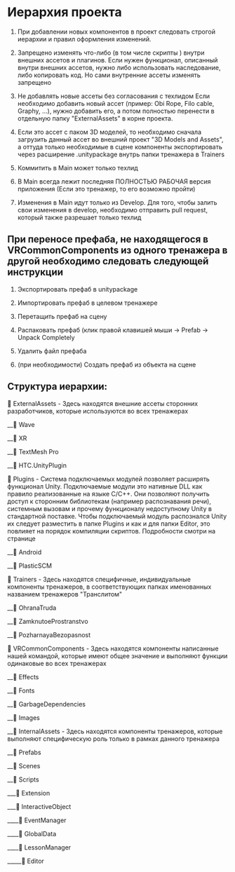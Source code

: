 # Иерархия проекта

1. При добавлении новых компонентов в проект следовать строгой иерархии и правил оформления изменений.

2. Запрещено изменять что-либо (в том числе скрипты ) внутри внешних ассетов и плагинов. Если нужен функционал, описанный внутри внешних ассетов, нужно либо использовать наследование, либо копировать код. Но сами внутренние ассеты изменять запрещено

3. Не добавлять новые ассеты без согласования с техлидом
Если необходимо добавить новый ассет (пример: Obi Rope, Filo cable, Graphy, ...), нужно добавить его, а потом полностью перенести в отдельную папку "ExternalAssets" в корне проекта.

4. Если это ассет с паком 3D моделей, то необходимо сначала загрузить данный ассет во внешний проект "3D Models and Assets", а оттуда только необходимые в сцене компоненты экспортировать через расширение .unitypackage внутрь папки тренажера в Trainers

5. Коммитить в Main может только техлид
6. В Main всегда лежит последняя ПОЛНОСТЬЮ РАБОЧАЯ версия приложения (Если это тренажер, то его возможно пройти)

7. Изменения в Main идут только из Develop. Для того, чтобы залить свои изменения в develop, необходимо отправить pull request, который также разрешает только техлид

## При переносе префаба, не находящегося в VRCommonComponents из одного тренажера в другой необходимо следовать следующей инструкции

1) Экспортировать префаб в unitypackage

2) Импортировать префаб в целевом тренажере

3) Перетащить префаб на сцену

4) Распаковать префаб (клик правой клавишей мыши -> Prefab -> Unpack Completely

5) Удалить файл префаба

6) (при необходимости) Создать префаб из объекта на сцене

## Структура иерархии:
:open_file_folder: ExternalAssets - Здесь находятся внешние ассеты сторонних разработчиков, которые используются во всех тренажерах

__:open_file_folder: Wave
  
__:open_file_folder: XR
  
__:open_file_folder: TextMesh Pro
  
__:open_file_folder: HTC.UnityPlugin
  
:open_file_folder: Plugins - Система подключаемых модулей позволяет расширять функционал Unity. Подключаемые модули это нативные DLL как правило реализованные на языке C/C++. Они позволяют получить доступ к сторонним библиотекам (например распознавания речи), системным вызовам и прочему функционалу недоступному Unity в стандартной поставке. Чтобы подключаемый модуль распознался Unity их следует разместить в папке Plugins и как и для папки Editor, это повлияет на порядок компиляции скриптов. Подробности смотри на странице
  
__:open_file_folder: Android
  
__:open_file_folder: PlasticSCM
  
:open_file_folder: Trainers - Здесь находятся специфичные, индивидуальные компоненты тренажеров, в соответствующих папках именованных названием тренажеров "Транслитом" 
  
__:open_file_folder: OhranaTruda
  
__:open_file_folder: ZamknutoeProstranstvo
  
__:open_file_folder: PozharnayaBezopasnost
  
:open_file_folder: VRCommonComponents - Здесь находятся компоненты написанные нашей командой, которые имеют общее значение и выполняют функции одинаковые во всех тренажерах 
  
__:open_file_folder: Effects
  
__:open_file_folder: Fonts
  
__:open_file_folder: GarbageDependencies
  
__:open_file_folder: Images
  
__:open_file_folder: InternalAssets - Здесь находятся компоненты тренажеров, которые выполняют специфическую роль только в рамках данного тренажера
  
__:open_file_folder: Prefabs
  
__:open_file_folder: Scenes
  
__:open_file_folder: Scripts
    
___:open_file_folder: Extension
    
___:open_file_folder: InteractiveObject 
      
____:open_file_folder: EventManager
      
____:open_file_folder: GlobalData
      
____:open_file_folder: LessonManager
        
_____:open_file_folder: Editor
